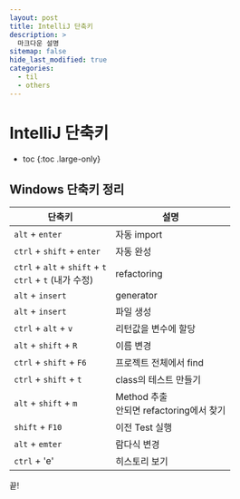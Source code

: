 ```yaml
---
layout: post
title: IntelliJ 단축키
description: >
  마크다운 설명
sitemap: false
hide_last_modified: true
categories:
  - til
  - others
---
```


# IntelliJ 단축키

* toc
{:toc .large-only}

## Windows 단축키 정리

| 단축키 | 설명 |
| --- | --- |
| `alt` + `enter` | 자동 import |
| `ctrl` + `shift` + `enter` | 자동 완성 |
| `ctrl` + `alt` + `shift` + `t` <br> `ctrl` + `t` (내가 수정) | refactoring |
| `alt` + `insert` | generator |
| `alt` + `insert` | 파일 생성 |
| `ctrl` + `alt` + `v` | 리턴값을 변수에 할당 |
| `alt` + `shift` + `R` | 이름 변경 |
| `ctrl` + `shift` + `F6` | 프로젝트 전체에서 find |
| `ctrl` + `shift` + `t` | class의 테스트 만들기 |
| `alt` + `shift` + `m` | Method 추출<br>안되면 refactoring에서 찾기 |
| `shift` + `F10` | 이전 Test 실행 |
| `alt` + `emter` | 람다식 변경 |
| `ctrl` + 'e' | 히스토리 보기 |


끝!